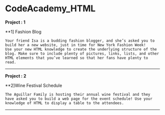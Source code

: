 # CodeAcademy_HTML

**Project : 1**

**1] Fashion Blog
  
    Your friend Isa is a budding fashion blogger, and she’s asked you to build her a new website, just in time for New York Fashion Week!
    Use your new HTML knowledge to create the underlying structure of the blog. Make sure to include plenty of pictures, links, lists, and other HTML elements that you’ve learned so that her fans have plenty to read.
    
---
**Project : 2**

**2]Wine Festival Schedule

    The Aguillar Family is hosting their annual wine festival and they have asked you to build a web page for the event schedule! Use your knowledge of HTML to display a table to the attendees.
    
---
